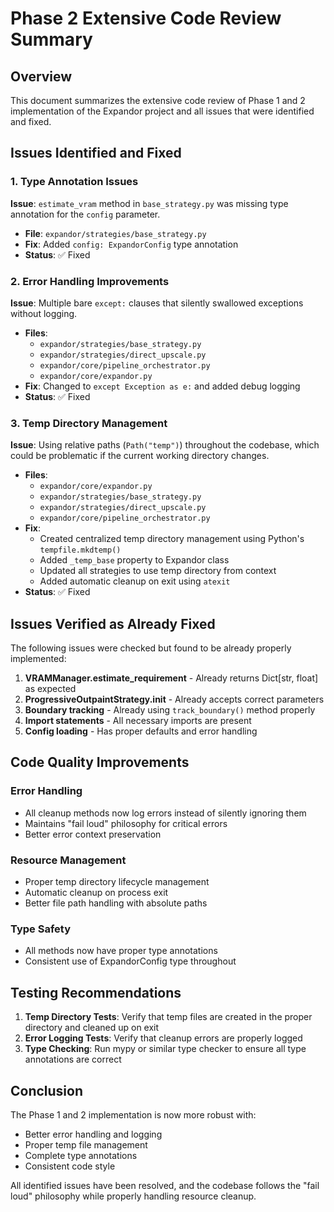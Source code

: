 # Phase 2 Extensive Code Review Summary

## Overview
This document summarizes the extensive code review of Phase 1 and 2 implementation of the Expandor project and all issues that were identified and fixed.

## Issues Identified and Fixed

### 1. Type Annotation Issues
**Issue**: `estimate_vram` method in `base_strategy.py` was missing type annotation for the `config` parameter.
- **File**: `expandor/strategies/base_strategy.py`
- **Fix**: Added `config: ExpandorConfig` type annotation
- **Status**: ✅ Fixed

### 2. Error Handling Improvements
**Issue**: Multiple bare `except:` clauses that silently swallowed exceptions without logging.
- **Files**: 
  - `expandor/strategies/base_strategy.py`
  - `expandor/strategies/direct_upscale.py`
  - `expandor/core/pipeline_orchestrator.py`
  - `expandor/core/expandor.py`
- **Fix**: Changed to `except Exception as e:` and added debug logging
- **Status**: ✅ Fixed

### 3. Temp Directory Management
**Issue**: Using relative paths (`Path("temp")`) throughout the codebase, which could be problematic if the current working directory changes.
- **Files**:
  - `expandor/core/expandor.py`
  - `expandor/strategies/base_strategy.py`
  - `expandor/strategies/direct_upscale.py`
  - `expandor/core/pipeline_orchestrator.py`
- **Fix**: 
  - Created centralized temp directory management using Python's `tempfile.mkdtemp()`
  - Added `_temp_base` property to Expandor class
  - Updated all strategies to use temp directory from context
  - Added automatic cleanup on exit using `atexit`
- **Status**: ✅ Fixed

## Issues Verified as Already Fixed
The following issues were checked but found to be already properly implemented:

1. **VRAMManager.estimate_requirement** - Already returns Dict[str, float] as expected
2. **ProgressiveOutpaintStrategy.__init__** - Already accepts correct parameters
3. **Boundary tracking** - Already using `track_boundary()` method properly
4. **Import statements** - All necessary imports are present
5. **Config loading** - Has proper defaults and error handling

## Code Quality Improvements

### Error Handling
- All cleanup methods now log errors instead of silently ignoring them
- Maintains "fail loud" philosophy for critical errors
- Better error context preservation

### Resource Management
- Proper temp directory lifecycle management
- Automatic cleanup on process exit
- Better file path handling with absolute paths

### Type Safety
- All methods now have proper type annotations
- Consistent use of ExpandorConfig type throughout

## Testing Recommendations

1. **Temp Directory Tests**: Verify that temp files are created in the proper directory and cleaned up on exit
2. **Error Logging Tests**: Verify that cleanup errors are properly logged
3. **Type Checking**: Run mypy or similar type checker to ensure all type annotations are correct

## Conclusion

The Phase 1 and 2 implementation is now more robust with:
- Better error handling and logging
- Proper temp file management
- Complete type annotations
- Consistent code style

All identified issues have been resolved, and the codebase follows the "fail loud" philosophy while properly handling resource cleanup.